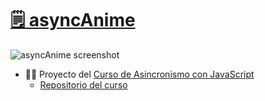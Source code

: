 # [🗒 asyncAnime](https://asyncanime.onrender.com/)
![asyncAnime screenshot](https://github.com/CabosManuel/asyncanime/assets/58492497/5bb62317-3ba4-44f7-88e5-f726ab702399)

- 👨‍💻 Proyecto del [Curso de Asincronismo con JavaScript](https://platzi.com/cursos/asincronismo-js/)
  - [Repositorio del curso](https://github.com/CabosManuel/js-async)
